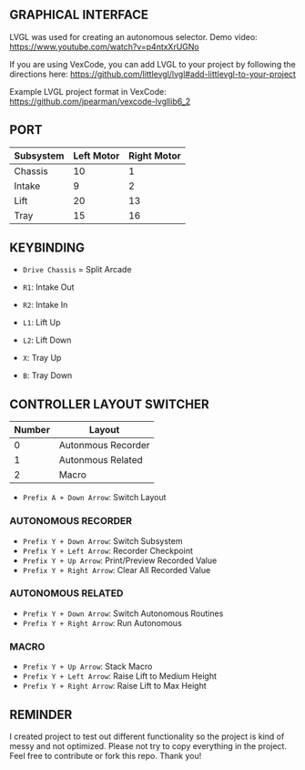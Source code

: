## GRAPHICAL INTERFACE

LVGL was used for creating an autonomous selector. Demo video: https://www.youtube.com/watch?v=p4ntxXrUGNo

If you are using VexCode, you can add LVGL to your project by following the directions here: https://github.com/littlevgl/lvgl#add-littlevgl-to-your-project

Example LVGL project format in VexCode: https://github.com/jpearman/vexcode-lvgllib6_2

## PORT

| Subsystem | Left Motor | Right Motor |
| ------------- | ------------- | ------------- |
| Chassis | 10 | 1 |
| Intake | 9 | 2 |
| Lift | 20 | 13 |
| Tray | 15 | 16 |

## KEYBINDING

* `Drive Chassis` = Split Arcade

* `R1`: Intake Out
* `R2`: Intake In

* `L1`: Lift Up
* `L2`: Lift Down

* `X`: Tray Up
* `B`: Tray Down

## CONTROLLER LAYOUT SWITCHER

| Number  | Layout |
| ------------- | ------------- |
| 0  | Autonmous Recorder  |
| 1  | Autonmous Related  |
| 2  | Macro  |

* `Prefix A + Down Arrow`: Switch Layout

### AUTONOMOUS RECORDER

* `Prefix Y + Down Arrow`: Switch Subsystem
* `Prefix Y + Left Arrow`: Recorder Checkpoint
* `Prefix Y + Up Arrow`: Print/Preview Recorded Value
* `Prefix Y + Right Arrow`: Clear All Recorded Value

### AUTONOMOUS RELATED

* `Prefix Y + Down Arrow`: Switch Autonomous Routines
* `Prefix Y + Right Arrow`: Run Autonomous

### MACRO

* `Prefix Y + Up Arrow`: Stack Macro
* `Prefix Y + Left Arrow`: Raise Lift to Medium Height
* `Prefix Y + Right Arrow`: Raise Lift to Max Height

## REMINDER

I created project to test out different functionality so the project is kind of messy and not optimized. Please not try to copy everything in the project. Feel free to contribute or fork this repo. Thank you!
